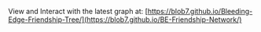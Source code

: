 View and Interact with the latest graph at: [https://blob7.github.io/Bleeding-Edge-Friendship-Tree/](https://blob7.github.io/BE-Friendship-Network/)
